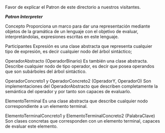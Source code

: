 Favor de explicar el Patron de este directorio a nuestros visitantes.

***Patron Interpreter***

Concepto
Proporciona un marco para dar una representación mediante objetos de la gramática de un lenguaje con el objetivo de evaluar, interpretándolas, expresiones escritas en este lenguaje.

Participantes
Expresión es una clase abstracta que representa cualquier tipo de expresión, es decir cualquier nodo del árbol sintáctico;

OperadorAbstracto (OperadorBinario) Es también una clase abstracta. Describe cualquier nodo de tipo operador, es decir que posea operandos que son subárboles del árbol sintáctico.

OperadorConcreto1 y OperadorConcreto2 (OperadorY, OperadorO) Son implementaciones del OperadorAbstracto que describen completamente la semántica del operador y por tanto son capaces de evaluarlo.

ElementoTerminal Es una clase abstracta que describe cualquier nodo correspondiente a un elemento terminal.

ElementoTerminalConcreto1 y ElementoTerminalConcreto2 (PalabraClave) Son clases concretas que corresponden con un elemento terminal, capaces de evaluar este elemento.
